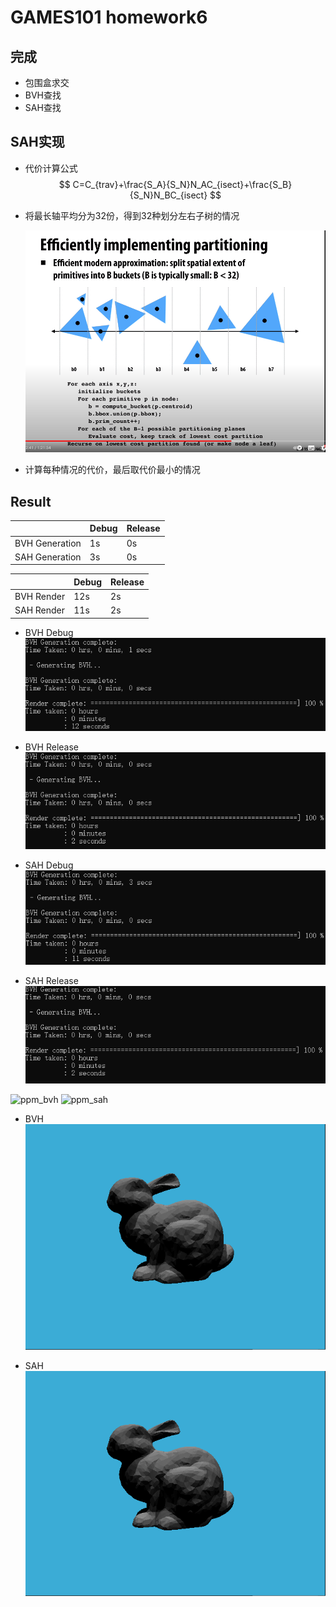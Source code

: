# GAMES101 homework6

## 完成

- 包围盒求交
- BVH查找
- SAH查找

## SAH实现

- 代价计算公式
  $$
  C=C_{trav}+\frac{S_A}{S_N}N_AC_{isect}+\frac{S_B}{S_N}N_BC_{isect}
  $$
  
- 将最长轴平均分为32份，得到32种划分左右子树的情况

  ![implement](./images/SAH_Algo.png)
- 计算每种情况的代价，最后取代价最小的情况

## Result

|                | Debug | Release |
| -------------- | ----- | ------- |
| BVH Generation | 1s    | 0s      |
| SAH Generation | 3s    | 0s      |

|            | Debug | Release |
| ---------- | ----- | ------- |
| BVH Render | 12s   | 2s      |
| SAH Render | 11s   | 2s      |

- BVH Debug
![bvh_debug](./images/BVH_Debug.png)

- BVH Release
![bvh_release](./images/BVH_Release.png)

- SAH Debug
![sah_debug](./images/SAH_Debug.png)

- SAH Release
![sah_release](./images/SAH_Release.png)

![ppm_bvh](./images/binary_BVH.ppm)
![ppm_sah](./images/binary_SAH.ppm)

- BVH
![bvh](./images/Result_BVH.png)

- SAH
![sah](./images/Result_SAH.png)